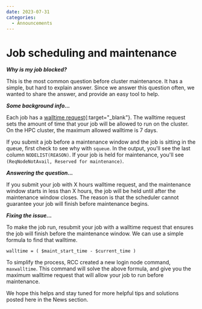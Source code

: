 ```yaml
---
date: 2023-07-31
categories:
  - Announcements
---
```


# Job scheduling and maintenance

***Why is my job blocked?***

This is the most common question before cluster maintenance. It has a simple, but hard to explain answer. Since we answer this question often, we wanted to share the answer, and provide an easy tool to help.

<!-- more -->

***Some background info...***

Each job has a [walltime request](../../user-guide/jobs/running-jobs.md#time){:target="_blank"}. The walltime request sets the amount of time that your job will be allowed to run on the cluster. On the HPC cluster, the maximum allowed walltime is 7 days.

If you submit a job before a maintenance window and the job is sitting in the queue, first check to see why with `squeue`. In the output, you'll see the last column `NODELIST(REASON)`. If your job is held for maintenance, you'll see `(ReqNodeNotAvail, Reserved for maintenance)`.

***Answering the question...***

If you submit your job with X hours walltime request, and the maintenance window starts in less than X hours, the job will be held until after the maintenance window closes. The reason is that the scheduler cannot guarantee your job will finish before maintenance begins.

***Fixing the issue...***

To make the job run, resubmit your job with a walltime request that ensures the job will finish before the maintenance window. We can use a simple formula to find that walltime.

`walltime = ( $maint_start_time - $current_time )`

To simplify the process, RCC created a new login node command, `maxwalltime`. This command will solve the above formula, and give you the maximum walltime request that will allow your job to run before maintenance.

We hope this helps and stay tuned for more helpful tips and solutions posted here in the News section.
